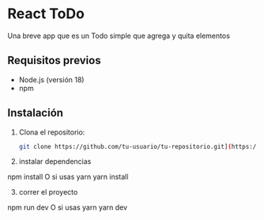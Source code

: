 # React ToDo

Una breve app que es un Todo simple que agrega y quita elementos

## Requisitos previos

- Node.js (versión 18)
- npm 

## Instalación

1. Clona el repositorio:

   ```bash
   git clone https://github.com/tu-usuario/tu-repositorio.git](https://github.com/laump180/react-prueba-tecnica.git
   
2. instalar dependencias 

  npm install
  O si usas yarn
  yarn install
 
3. correr el proyecto 

  npm run dev
  O si usas yarn
  yarn dev
